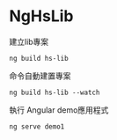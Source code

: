 # NgHsLib

建立lib專案
```
ng build hs-lib
```

命令自動建置專案
```
ng build hs-lib --watch
```

執行 Angular demo應用程式
```
ng serve demo1
```
